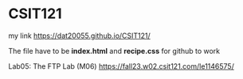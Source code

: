 # CSIT121

my link https://dat20055.github.io/CSIT121/

The file have to be <strong>index.html</strong> and <strong>recipe.css</strong> for github to work

Lab05: The FTP Lab (M06)
https://fall23.w02.csit121.com/le1146575/
